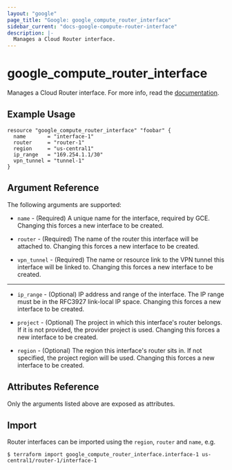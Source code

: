 ```yaml
---
layout: "google"
page_title: "Google: google_compute_router_interface"
sidebar_current: "docs-google-compute-router-interface"
description: |-
  Manages a Cloud Router interface.
---
```


# google\_compute\_router_interface

Manages a Cloud Router interface. For more info, read the
[documentation](https://cloud.google.com/compute/docs/cloudrouter).

## Example Usage

```hcl
resource "google_compute_router_interface" "foobar" {
  name       = "interface-1"
  router     = "router-1"
  region     = "us-central1"
  ip_range   = "169.254.1.1/30"
  vpn_tunnel = "tunnel-1"
}
```

## Argument Reference

The following arguments are supported:

* `name` - (Required) A unique name for the interface, required by GCE. Changing
    this forces a new interface to be created.

* `router` - (Required) The name of the router this interface will be attached to.
    Changing this forces a new interface to be created.

* `vpn_tunnel` - (Required) The name or resource link to the VPN tunnel this
    interface will be linked to. Changing this forces a new interface to be created.

- - -

* `ip_range` - (Optional) IP address and range of the interface. The IP range must be 
    in the RFC3927 link-local IP space. Changing this forces a new interface to be created.

* `project` - (Optional) The project in which this interface's router belongs. If it
    is not provided, the provider project is used. Changing this forces a new interface to be created.

* `region` - (Optional) The region this interface's router sits in. If not specified,
    the project region will be used. Changing this forces a new interface to be
    created.

## Attributes Reference

Only the arguments listed above are exposed as attributes.

## Import

Router interfaces can be imported using the `region`, `router` and `name`, e.g.

```
$ terraform import google_compute_router_interface.interface-1 us-central1/router-1/interface-1
```

